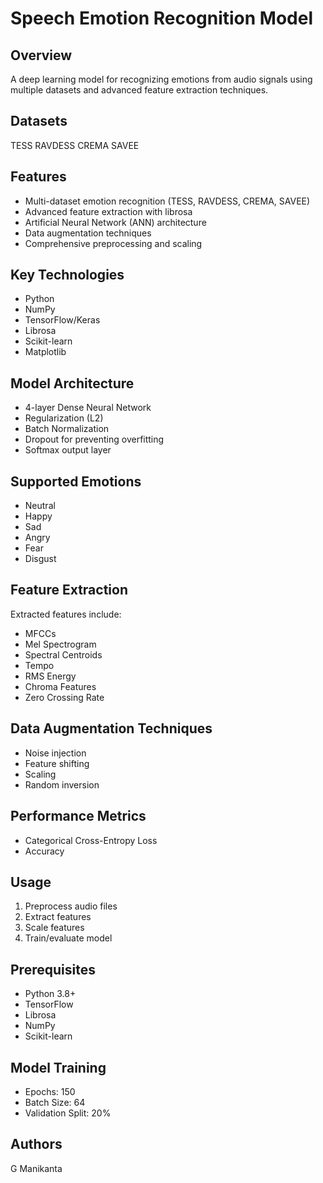 # Speech Emotion Recognition Model

## Overview
A deep learning model for recognizing emotions from audio signals using multiple datasets and advanced feature extraction techniques.

## Datasets
TESS
RAVDESS
CREMA
SAVEE


## Features
- Multi-dataset emotion recognition (TESS, RAVDESS, CREMA, SAVEE)
- Advanced feature extraction with librosa
- Artificial Neural Network (ANN) architecture
- Data augmentation techniques
- Comprehensive preprocessing and scaling

## Key Technologies
- Python
- NumPy
- TensorFlow/Keras
- Librosa
- Scikit-learn
- Matplotlib

## Model Architecture
- 4-layer Dense Neural Network
- Regularization (L2)
- Batch Normalization
- Dropout for preventing overfitting
- Softmax output layer

## Supported Emotions
- Neutral
- Happy
- Sad
- Angry
- Fear
- Disgust

## Feature Extraction
Extracted features include:
- MFCCs
- Mel Spectrogram
- Spectral Centroids
- Tempo
- RMS Energy
- Chroma Features
- Zero Crossing Rate

## Data Augmentation Techniques
- Noise injection
- Feature shifting
- Scaling
- Random inversion

## Performance Metrics
- Categorical Cross-Entropy Loss
- Accuracy

## Usage
1. Preprocess audio files
2. Extract features
3. Scale features
4. Train/evaluate model

## Prerequisites
- Python 3.8+
- TensorFlow
- Librosa
- NumPy
- Scikit-learn

## Model Training
- Epochs: 150
- Batch Size: 64
- Validation Split: 20%

## Authors
G Manikanta

